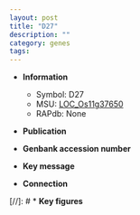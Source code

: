 ```yaml
---
layout: post
title: "D27"
description: ""
category: genes
tags: 
---
```


* **Information**  
    + Symbol: D27  
    + MSU: [LOC_Os11g37650](http://rice.uga.edu/cgi-bin/ORF_infopage.cgi?orf=LOC_Os11g37650)  
    + RAPdb: None  

* **Publication**  

* **Genbank accession number**  

* **Key message**  

* **Connection**  

[//]: # * **Key figures**  


